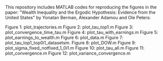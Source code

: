 This repository includes MATLAB codes for reproducing the figures in the paper: "Wealth Inequality and the Ergodic Hypothesis: Evidence from the United States" by Yonatan Berman, Alexander Adamou and Ole Peters:

Figure 1: plot_trajectories.m
Figure 2: plot_tau_top1.m
Figure 3: plot_convergence_time_tau.m
Figure 4: plot_tau_with_earnings.m
Figure 5: plot_earnings_to_wealth.m
Figure 6: plot_data.m
Figure 7: plot_tau_top1_top0i1_datasetsm.
Figure 8: plot_DOW.m
Figure 9: plot_sigma_fixed_notfixed_1_0i1.m
Figure 10: plot_tau_all.m
Figure 11: plot_convergence.m
Figure 12: plot_variance_convergence.m
